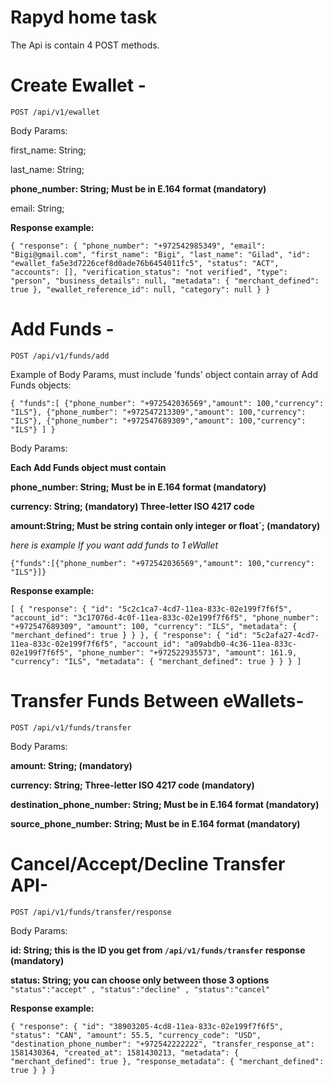 # Rapyd home task

The Api is contain 4 POST methods.


# Create Ewallet -

`POST /api/v1/ewallet`

Body Params:

first_name: String;

last_name: String;

**phone_number: String; Must be in E.164 format (mandatory)**

email: String;

**Response example:** 

`{
    "response": {
        "phone_number": "+972542985349",
        "email": "Bigi@gmail.com",
        "first_name": "Bigi",
        "last_name": "Gilad",
        "id": "ewallet_fa5e3d7226cef8d0ade76b6454011fc5",
        "status": "ACT",
        "accounts": [],
        "verification_status": "not verified",
        "type": "person",
        "business_details": null,
        "metadata": {
            "merchant_defined": true
        },
        "ewallet_reference_id": null,
        "category": null
    }
}`


# Add Funds -

`POST /api/v1/funds/add`

Example of Body Params, must include 'funds' object contain array of Add Funds objects:

`{
	"funds":[
		{"phone_number": "+972542036569","amount": 100,"currency": "ILS"},
		{"phone_number": "+972547213309","amount": 100,"currency": "ILS"},
		{"phone_number": "+972547689309","amount": 100,"currency": "ILS"}
		]
}`

Body Params:

**Each Add Funds object must contain**

**phone_number: String; Must be in E.164 format (mandatory)**

**currency: String; (mandatory) Three-letter ISO 4217 code**

**amount:String; Must be string contain only integer or float`; (mandatory)** 

_here is example If you want add funds to 1 eWallet_

`{"funds":[{"phone_number": "+972542036569","amount": 100,"currency": "ILS"}]}`

**Response example:**

`[
  {
    "response": {
      "id": "5c2c1ca7-4cd7-11ea-833c-02e199f7f6f5",
      "account_id": "3c17076d-4c0f-11ea-833c-02e199f7f6f5",
      "phone_number": "+972547689309",
      "amount": 100,
      "currency": "ILS",
      "metadata": {
        "merchant_defined": true
      }
    }
  },
  {
    "response": {
      "id": "5c2afa27-4cd7-11ea-833c-02e199f7f6f5",
      "account_id": "a09abdb0-4c36-11ea-833c-02e199f7f6f5",
      "phone_number": "+972522935573",
      "amount": 161.9,
      "currency": "ILS",
      "metadata": {
        "merchant_defined": true
      }
    }
  }
]`


# Transfer Funds Between eWallets-

`POST /api/v1/funds/transfer`

Body Params:

**amount: String; (mandatory)**

**currency: String; Three-letter ISO 4217 code (mandatory)**

**destination_phone_number:  String;  Must be in E.164 format (mandatory)**

**source_phone_number: String;  Must be in E.164 format (mandatory)**


# Cancel/Accept/Decline Transfer API-

`POST /api/v1/funds/transfer/response
`

Body Params: 

**id: String; this is the ID you get from `/api/v1/funds/transfer` response (mandatory)**

**status: String; you can choose only between those 3 options**
`"status":"accept" , "status":"decline" , "status":"cancel"` 

**Response example:** 

`{
    "response": {
        "id": "38903205-4cd8-11ea-833c-02e199f7f6f5",
        "status": "CAN",
        "amount": 55.5,
        "currency_code": "USD",
        "destination_phone_number": "+972542222222",
        "transfer_response_at": 1581430364,
        "created_at": 1581430213,
        "metadata": {
            "merchant_defined": true
        },
        "response_metadata": {
            "merchant_defined": true
        }
    }
}`
